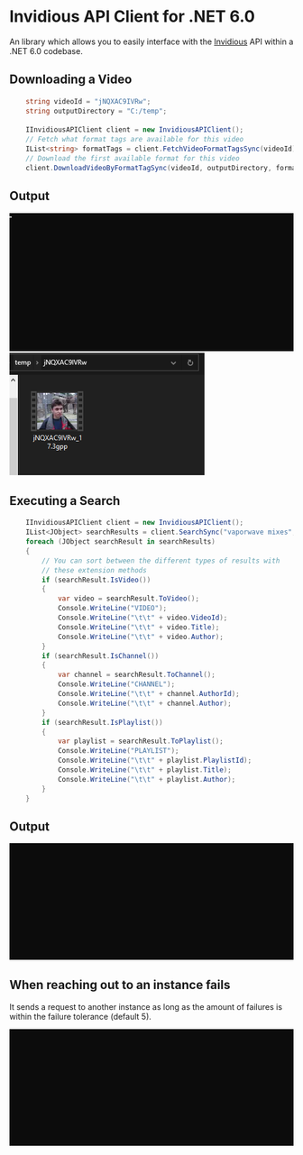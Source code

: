 

# Invidious API Client for .NET 6.0

An library which allows you to easily interface with the [Invidious](https://github.com/iv-org/invidious) API within a .NET 6.0 codebase.

## Downloading a Video

```c#
    string videoId = "jNQXAC9IVRw";
    string outputDirectory = "C:/temp";

    IInvidiousAPIClient client = new InvidiousAPIClient();
    // Fetch what format tags are available for this video
    IList<string> formatTags = client.FetchVideoFormatTagsSync(videoId);
    // Download the first available format for this video
    client.DownloadVideoByFormatTagSync(videoId, outputDirectory, formatTags.First());
```

## Output

![Screenshot 1](https://raw.githubusercontent.com/MarmadileManteater/InvidiousClientDotNet/development/screenshots/screenshot1.gif)
![Screenshot 4](https://raw.githubusercontent.com/MarmadileManteater/InvidiousClientDotNet/development/screenshots/screenshot4.png)

## Executing a Search
```c#
    IInvidiousAPIClient client = new InvidiousAPIClient();
    IList<JObject> searchResults = client.SearchSync("vaporwave mixes", 0, null, null, null, SearchType.All);
    foreach (JObject searchResult in searchResults)
    {
        // You can sort between the different types of results with
        // these extension methods
        if (searchResult.IsVideo())
        {
            var video = searchResult.ToVideo();
            Console.WriteLine("VIDEO");
            Console.WriteLine("\t\t" + video.VideoId);
            Console.WriteLine("\t\t" + video.Title);
            Console.WriteLine("\t\t" + video.Author);
        }
        if (searchResult.IsChannel())
        {
            var channel = searchResult.ToChannel();
            Console.WriteLine("CHANNEL");
            Console.WriteLine("\t\t" + channel.AuthorId);
            Console.WriteLine("\t\t" + channel.Author);
        }
        if (searchResult.IsPlaylist())
        {
            var playlist = searchResult.ToPlaylist();
            Console.WriteLine("PLAYLIST");
            Console.WriteLine("\t\t" + playlist.PlaylistId);
            Console.WriteLine("\t\t" + playlist.Title);
            Console.WriteLine("\t\t" + playlist.Author);
        }
    }
```

## Output

![Screenshot 2](https://raw.githubusercontent.com/MarmadileManteater/InvidiousClientDotNet/development/screenshots/screenshot2.gif)

## When reaching out to an instance fails

It sends a request to another instance as long as the amount of failures is within the failure tolerance (default 5).

![Screenshot 3](https://raw.githubusercontent.com/MarmadileManteater/InvidiousClientDotNet/development/screenshots/screenshot3.gif)
